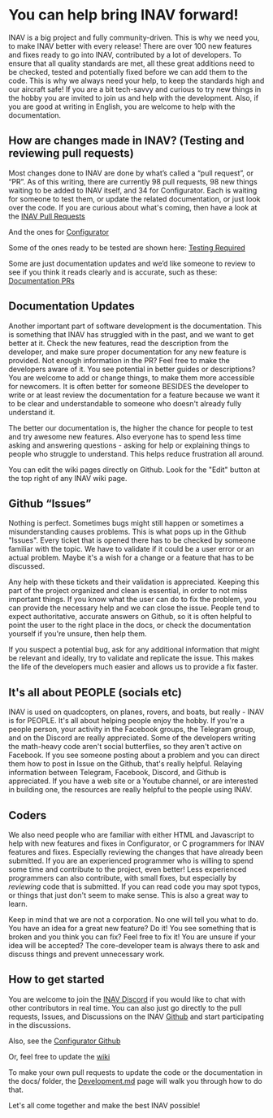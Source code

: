 # You can help bring INAV forward! 

INAV is a big project and fully community-driven. This is why we need you, to make INAV better with every release! 
There are over 100 new features and fixes ready to go into INAV, contributed by a lot of developers. To ensure that 
all quality standards are met, all these great additions need to be checked, tested and potentially fixed before we 
can add them to the code. This is why we always need your help, to keep the standards high and our aircraft safe! 
If you are a bit tech-savvy and curious to try new things in the hobby you are invited to join us and help with the development.
Also, if you are good at writing in English, you are welcome to help with the documentation.

## How are changes made in INAV? (Testing and reviewing pull requests)
Most changes done to INAV are done by what’s called a “pull request”, or “PR”. As of this writing, there are currently
98 pull requests, 98 new things waiting to be added to INAV itself, and 34 for Configurator. Each is waiting for someone
to test them, or update the related documentation, or just look over the code. If you are curious about what's coming,
then have a look at the [INAV Pull Requests](https://github.com/iNavFlight/inav/pulls)

And the ones for [Configurator](https://github.com/iNavFlight/inav-configurator/pulls)

Some of the ones ready to be tested are shown here:
[Testing Required](https://github.com/iNavFlight/inav/pulls?q=is%3Aopen+is%3Apr+label%3A"Testing+Required")

Some are just documentation updates and we’d like someone to review to see if you think it reads clearly and is accurate, such as these:
[Documentation
PRs](https://github.com/iNavFlight/inav/pulls?q=is%3Aopen+is%3Apr+label%3A"Review+needed"+label%3ADocumentation)


## Documentation Updates
Another important part of software development is the documentation. This is something that INAV has struggled with in the past, and we want to get better at it. Check the new features, read the description from the developer, and make sure proper documentation for any new feature is provided. Not enough information in the PR? Feel free to make the developers aware of it. You see potential in better guides or descriptions? You are welcome to add or change things, to make them more accessible for newcomers. It is often better for someone BESIDES the developer to write or at least review the documentation for a feature because we want it to be clear and understandable to someone who doesn't already fully understand it.

The better our documentation is, the higher the chance for people to test and try awesome new features. Also everyone has to spend less time asking and answering questions - asking for help or explaining things to people who struggle to understand. This helps reduce frustration all around.

You can edit the wiki pages directly on Github.  Look for the "Edit" button at the top right of any INAV wiki page. 

## Github “Issues”
Nothing is perfect. Sometimes bugs might still happen or sometimes a misunderstanding causes problems. This is what pops up in the Github "Issues". Every ticket that is opened there has to be checked by someone familiar with the topic. We have to validate if it could be a user error or an actual problem. Maybe it's a wish for a change or a feature that has to be discussed. 

Any help with these tickets and their validation is appreciated. Keeping this part of the project organized and clean is essential, in order to not miss important things. 
If you know what the user can do to fix the problem, you can provide the necessary help and we can close the issue. People tend to expect authoritative, accurate answers on Github, so it is often helpful to point the user to the right place in the docs, or check the documentation yourself if you're unsure, then help them.

If you suspect a potential bug, ask for any additional information that might be relevant and ideally, try to validate and replicate the issue. This makes the life of the developers much easier and allows us to provide a fix faster. 

## It's all about PEOPLE (socials etc)
INAV is used on quadcopters, on planes, rovers, and boats, but really - INAV is for PEOPLE.
It's all about helping people enjoy the hobby. If you're a people person, your activity in the 
Facebook groups, the Telegram group, and on the Discord are really appreciated. Some of the 
developers writing the math-heavy code aren't social butterflies, so they aren't active on Facebook.
If you see someone posting about a problem and you can direct them how to post in Issue on the Github, 
that's really helpful. Relaying information between Telegram, Facebook, Discord, and Github is appreciated.
If you have a web site or a Youtube channel, or are interested in building one, the resources are 
really helpful to the people using INAV.

## Coders
We also need people who are familiar with either HTML and Javascript to help with new features and fixes in
Configurator, or C programmers for INAV features and fixes. Especially reviewing the changes that have already been
submitted. If you are an experienced programmer who is willing to spend some time and contribute to the project, even
better! Less experienced programmers can also contribute, with small fixes, but especially by *reviewing* code that is
submitted. If you can read code you may spot typos, or things that just don't seem to make sense. This is also a great
way to learn.

Keep in mind that we are not a corporation. No one will tell you what to do. You have an idea for a great new feature? Do it! You see something that is broken and you think you can fix? Feel free to fix it! You are unsure if your idea will be accepted? The core-developer team is always there to ask and discuss things and prevent unnecessary work. 

## How to get started
You are welcome to join the [INAV Discord](https://discord.gg/peg2hhbYwN) if you would like to chat with other
contributors in real time. You can also just go directly to the pull requests, Issues, and Discussions on the INAV
[Github](https://github.com/iNavFlight/inav/) and start participating in the discussions.

Also, see the [Configurator Github](https://github.com/iNavFlight/inav-configurator/)

Or, feel free to update the [wiki](https://github.com/iNavFlight/inav/wiki)

To make your own pull requests to update the code or the documentation in the docs/ folder, the [Development.md](https://github.com/iNavFlight/inav/blob/master/docs/development/Development.md#using-git-and-github) page will walk you
through how to do that.

Let's all come together and make the best INAV possible!

